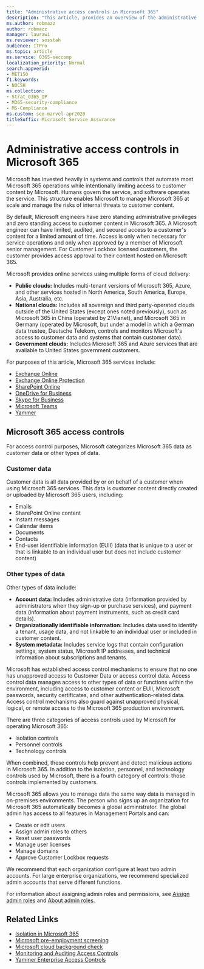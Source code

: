 ```yaml
---
title: "Administrative access controls in Microsoft 365"
description: "This article, provides an overview of the administrative access controls and data categorization in Microsoft 365."
ms.author: robmazz
author: robmazz
manager: laurawi
ms.reviewer: sosstah
audience: ITPro
ms.topic: article
ms.service: O365-seccomp
localization_priority: Normal
search.appverid:
- MET150
f1.keywords:
- NOCSH
ms.collection:
- Strat_O365_IP
- M365-security-compliance
- MS-Compliance
ms.custom: seo-marvel-apr2020
titleSuffix: Microsoft Service Assurance
---
```


# Administrative access controls in Microsoft 365 

Microsoft has invested heavily in systems and controls that automate most Microsoft 365 operations while intentionally limiting access to customer content by Microsoft. Humans govern the service, and software operates the service. This structure enables Microsoft to manage Microsoft 365 at scale and manage the risks of internal threats to customer content.

By default, Microsoft engineers have zero standing administrative privileges and zero standing access to customer content in Microsoft 365. A Microsoft engineer can have limited, audited, and secured access to a customer's content for a limited amount of time. Access is only when necessary for service operations and only when approved by a member of Microsoft senior management. For Customer Lockbox licensed customers, the customer provides access approval to their content hosted on Microsoft 365.

Microsoft provides online services using multiple forms of cloud delivery:

- **Public clouds:** Includes multi-tenant versions of Microsoft 365, Azure, and other services hosted in North America, South America, Europe, Asia, Australia, etc.
- **National clouds:** Includes all sovereign and third party-operated clouds outside of the United States (except ones noted previously), such as Microsoft 365 in China (operated by 21Vianet), and Microsoft 365 in Germany (operated by Microsoft, but under a model in which a German data trustee, Deutsche Telekom, controls and monitors Microsoft's access to customer data and systems that contain customer data).
- **Government clouds:** Includes Microsoft 365 and Azure services that are available to United States government customers.

For purposes of this article, Microsoft 365 services include:

- [Exchange Online](/Exchange/exchange-online)
- [Exchange Online Protection](/Office365/SecurityCompliance/eop/exchange-online-protection-overview)
- [SharePoint Online](/sharepoint/sharepoint-online)
- [OneDrive for Business](/OneDrive/onedrive)
- [Skype for Business](/SkypeForBusiness/skype-for-business-online)
- [Microsoft Teams](/MicrosoftTeams/Teams-overview)
- [Yammer](/yammer/yammer-landing-page)

## Microsoft 365 access controls

For access control purposes, Microsoft categorizes Microsoft 365 data as customer data or other types of data.

### Customer data

Customer data is all data provided by or on behalf of a customer when using Microsoft 365 services. This data is customer content directly created or uploaded by Microsoft 365 users, including:

- Emails
- SharePoint Online content
- Instant messages
- Calendar items
- Documents
- Contacts
- End-user identifiable information (EUII) (data that is unique to a user or that is linkable to an individual user but does not include customer content)

### Other types of data

Other types of data include:

- **Account data:** Includes administrative data (information provided by administrators when they sign-up or purchase services), and payment data (information about payment instruments, such as credit card details).
- **Organizationally identifiable information:** Includes data used to identify a tenant, usage data, and not linkable to an individual user or included in customer content.
- **System metadata:** Includes service logs that contain configuration settings, system status, Microsoft IP addresses, and technical information about subscriptions and tenants.

Microsoft has established access control mechanisms to ensure that no one has unapproved access to Customer Data or access control data. Access control data manages access to other types of data or functions within the environment, including access to customer content or EUII, Microsoft passwords, security certificates, and other authentication-related data. Access control mechanisms also guard against unapproved physical, logical, or remote access to the Microsoft 365 production environment.

There are three categories of access controls used by Microsoft for operating Microsoft 365:

- Isolation controls
- Personnel controls
- Technology controls

When combined, these controls help prevent and detect malicious actions in Microsoft 365. In addition to the isolation, personnel, and technology controls used by Microsoft, there is a fourth category of controls: those controls implemented by customers.

Microsoft 365 allows you to manage data the same way data is managed in on-premises environments. The person who signs up an organization for Microsoft 365 automatically becomes a global administrator. The global admin has access to all features in Management Portals and can:

- Create or edit users
- Assign admin roles to others
- Reset user passwords
- Manage user licenses
- Manage domains
- Approve Customer Lockbox requests

We recommend that each organization configure at least two admin accounts. For large enterprise organizations, we recommend specialized admin accounts that serve different functions.

For information about assigning admin roles and permissions, see [Assign admin roles](/microsoft-365/admin/add-users/assign-admin-roles) and [About admin roles](/microsoft-365/admin/add-users/about-admin-roles).

## Related Links

- [Isolation in Microsoft 365](assurance-isolation-in-microsoft-365.md)
- [Microsoft pre-employment screening](assurance-pre-employment-screening.md)
- [Microsoft cloud background check](assurance-cloud-background-check.md)
- [Monitoring and Auditing Access Controls](assurance-monitoring-and-auditing-access-controls.md)
- [Yammer Enterprise Access Controls](assurance-yammer-enterprise-access-controls.md)
